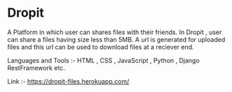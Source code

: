 # Dropit

A Platform in which user can shares files with their friends. In Dropit , user can share a files having size less than 5MB. A url is generated for uploaded files
and this url can be used to download files at a reciever end.


Languages and Tools :- HTML , CSS , JavaScript , Python , Django RestFramework etc.

Link :- https://dropit-files.herokuapp.com/
